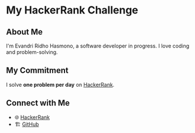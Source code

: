 # My HackerRank Challenge

## About Me
I'm Evandri Ridho Hasmono, a software developer in progress. I love coding and problem-solving.

## My Commitment
I solve **one problem per day** on [HackerRank](https://www.hackerrank.com/).

## Connect with Me
- 🌐 [HackerRank](https://www.hackerrank.com/profile/evandriridho555)
- 🏗️ [GitHub](https://github.com/EvandriRidho)